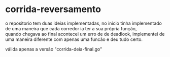 # corrida-reversamento
o repositorio tem duas ideias implementadas, no inicio tinha implementado de uma maneira que cada corredor ia ter a sua própria função,<br> 
quando chegava ao final acontecei um erro de de deadlook, implementei de uma maneira diferente com apenas uma funcão e deu tudo certo.

válida apenas a versão "corrida-deia-final.go"
